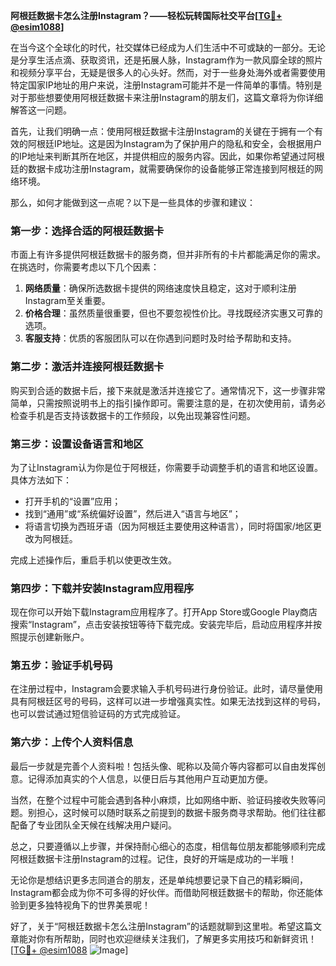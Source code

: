 **阿根廷数据卡怎么注册Instagram？——轻松玩转国际社交平台[[TG💪+ @esim1088](https://t.me/s/esim1088)]**

在当今这个全球化的时代，社交媒体已经成为人们生活中不可或缺的一部分。无论是分享生活点滴、获取资讯，还是拓展人脉，Instagram作为一款风靡全球的照片和视频分享平台，无疑是很多人的心头好。然而，对于一些身处海外或者需要使用特定国家IP地址的用户来说，注册Instagram可能并不是一件简单的事情。特别是对于那些想要使用阿根廷数据卡来注册Instagram的朋友们，这篇文章将为你详细解答这一问题。

首先，让我们明确一点：使用阿根廷数据卡注册Instagram的关键在于拥有一个有效的阿根廷IP地址。这是因为Instagram为了保护用户的隐私和安全，会根据用户的IP地址来判断其所在地区，并提供相应的服务内容。因此，如果你希望通过阿根廷的数据卡成功注册Instagram，就需要确保你的设备能够正常连接到阿根廷的网络环境。

那么，如何才能做到这一点呢？以下是一些具体的步骤和建议：

### 第一步：选择合适的阿根廷数据卡

市面上有许多提供阿根廷数据卡的服务商，但并非所有的卡片都能满足你的需求。在挑选时，你需要考虑以下几个因素：

1. **网络质量**：确保所选数据卡提供的网络速度快且稳定，这对于顺利注册Instagram至关重要。
2. **价格合理**：虽然质量很重要，但也不要忽视性价比。寻找既经济实惠又可靠的选项。
3. **客服支持**：优质的客服团队可以在你遇到问题时及时给予帮助和支持。

### 第二步：激活并连接阿根廷数据卡

购买到合适的数据卡后，接下来就是激活并连接它了。通常情况下，这一步骤非常简单，只需按照说明书上的指引操作即可。需要注意的是，在初次使用前，请务必检查手机是否支持该数据卡的工作频段，以免出现兼容性问题。

### 第三步：设置设备语言和地区

为了让Instagram认为你是位于阿根廷，你需要手动调整手机的语言和地区设置。具体方法如下：
- 打开手机的“设置”应用；
- 找到“通用”或“系统偏好设置”，然后进入“语言与地区”；
- 将语言切换为西班牙语（因为阿根廷主要使用这种语言），同时将国家/地区更改为阿根廷。

完成上述操作后，重启手机以使更改生效。

### 第四步：下载并安装Instagram应用程序

现在你可以开始下载Instagram应用程序了。打开App Store或Google Play商店搜索“Instagram”，点击安装按钮等待下载完成。安装完毕后，启动应用程序并按照提示创建新账户。

### 第五步：验证手机号码

在注册过程中，Instagram会要求输入手机号码进行身份验证。此时，请尽量使用具有阿根廷区号的号码，这样可以进一步增强真实性。如果无法找到这样的号码，也可以尝试通过短信验证码的方式完成验证。

### 第六步：上传个人资料信息

最后一步就是完善个人资料啦！包括头像、昵称以及简介等内容都可以自由发挥创意。记得添加真实的个人信息，以便日后与其他用户互动更加方便。

当然，在整个过程中可能会遇到各种小麻烦，比如网络中断、验证码接收失败等问题。别担心，这时候可以随时联系之前提到的数据卡服务商寻求帮助。他们往往都配备了专业团队全天候在线解决用户疑问。

总之，只要遵循以上步骤，并保持耐心细心的态度，相信每位朋友都能够顺利完成阿根廷数据卡注册Instagram的过程。记住，良好的开端是成功的一半哦！

无论你是想结识更多志同道合的朋友，还是单纯想要记录下自己的精彩瞬间，Instagram都会成为你不可多得的好伙伴。而借助阿根廷数据卡的帮助，你还能体验到更多独特视角下的世界美景呢！

好了，关于“阿根廷数据卡怎么注册Instagram”的话题就聊到这里啦。希望这篇文章能对你有所帮助，同时也欢迎继续关注我们，了解更多实用技巧和新鲜资讯！[[TG💪+ @esim1088](https://t.me/s/esim1088) ![Image](https://i.postimg.cc/4NQfJmqS/Snipaste-2025-05-13-00-14-12.png)]